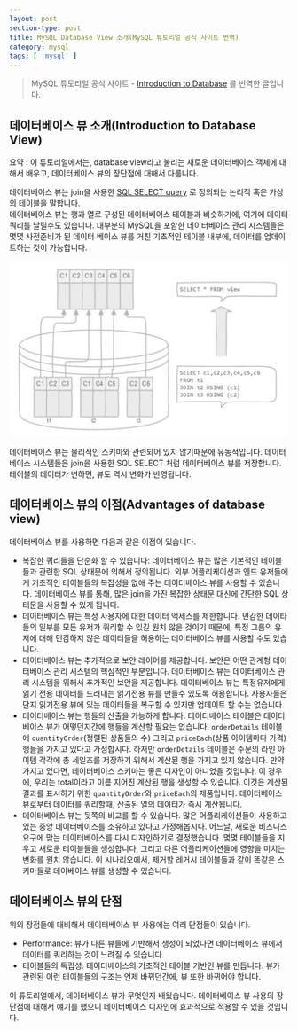 ```yaml
---
layout: post
section-type: post
title: MySQL Database View 소개(MySQL 튜토리얼 공식 사이트 번역)
category: mysql
tags: [ 'mysql' ]
---
```


> MySQL 튜토리얼 공식 사이트 - [Introduction to Database](http://www.mysqltutorial.org/introduction-sql-views.aspx) 를 번역한 글입니다.

## 데이터베이스 뷰 소개(Introduction to Database View)

요약 : 이 튜토리얼에서는, database view라고 불리는 새로운 데이터베이스 객체에 대해서 배우고, 데이터베이스 뷰의 장단점에 대해서 다룹니다.

데이터베이스 뷰는 join을 사용한 [SQL SELECT query](http://www.mysqltutorial.org/mysql-select-statement-query-data.aspx) 로 정의되는 논리적 혹은 가상의 테이블을 말합니다.  
데이터베이스 뷰는 행과 열로 구성된 데이터베이스 테이블과 비슷하기에, 여기에 데이터 쿼리를 날릴수도 있습니다. 대부분의 MySQL을 포함한 데이터베이스 관리 시스템들은 몇몇 사전준비가 된 데이터 베이스 뷰를 거친 기초적인 테이블 내부에, 데이터를 업데이트하는 것이 가능합니다.  

![DB View](/images/posts/db_view.png)

데이터베이스 뷰는 물리적인 스키마와 관련되어 있지 않기때문에 유동적입니다. 데이터베이스 시스템들은 join을 사용한 SQL SELECT 처럼 데이터베이스 뷰를 저장합니다. 테이블의 데이터가 변하면, 뷰도 역시 변화가 반영됩니다.  

## 데이터베이스 뷰의 이점(Advantages of database view)

데이터베이스 뷰를 사용하면 다음과 같은 이점이 있습니다.
- 복잡한 쿼리들을 단순화 할 수 있습니다: 데이터베이스 뷰는 많은 기본적인 테이블들과 관련한 SQL 상태문에 의해서 정의됩니다. 외부 어플리케이션과 엔드 유저들에게 기초적인 테이블들의 복잡성을 없애 주는 데이터베이스 뷰를 사용할 수 있습니다. 데이터베이스 뷰를 통해, 많은 join을 가진 복잡한 상태문 대신에 간단한 SQL 상태문을 사용할 수 있게 됩니다.
- 데이터베이스 뷰는 특정 사용자에 대한 데이터 액세스를 제한합니다. 민감한 데이타들의 일부를 모든 유저가 쿼리할 수 있길 원치 않을 것이기 때문에, 특정 그룹의 유저에 대해 민감하지 않은 데이터들을 허용하는 데이터베이스 뷰를 사용할 수도 있습니다.
- 데이터베이스 뷰는 추가적으로 보안 레이어를 제공합니다. 보안은 어떤 관계형 데이터베이스 관리 시스템의 핵심적인 부분입니다. 데이터베이스 뷰는 데이터베이스 관리 시스템을 위해서 추가적인 보안을 제공합니다. 데이터베이스 뷰는 특정유저에게 읽기 전용 데이터를 드러내는 읽기전용 뷰를 만들수 있도록 허용합니다. 사용자들은 단지 읽기전용 뷰에 있는 데이터들을 복구할 수 있지만 업데이트 할 수는 없습니다.
- 데이터베이스 뷰는 행들의 산출을 가능하게 합니다. 데이터베이스 테이블은 데이터베이스 뷰가 어떻던지간에 행들을 계산할 필요는 없습니다. `orderDetails` 테이블에 `quantityOrder`(정렬된 상품들의 수) 그리고 `priceEach`(상품 아이템마다 가격) 행들을 가지고 있다고 가정합시다. 하지만 `orderDetails` 테이블은 주문의 라인 아이템 각각에 총 세일즈를 저장하기 위해서 계산된 행을 가지고 있지 않습니다. 만약 가지고 있다면, 데이터베이스 스키마는 좋은 디자인이 아니었을 것입니다. 이 경우에, 우리는 total이라고 이름 지어진 계산된 행을 생성할 수 있습니다. 이것은 계산된 결과를 표시하기 위한 `quantityOrder`와 `priceEach`의 제품입니다. 데이터베이스 뷰로부터 데이터를 쿼리할때, 산출된 열의 데이터가 즉시 계산됩니다.
- 데이터베이스 뷰는 뒷쪽의 비교를 할 수 있습니다. 많은 어플리케이션들이 사용하고 있는 중앙 데이터베이스를 소유하고 있다고 가정해봅시다. 어느날, 새로운 비즈니스 요구에 맞는 데이터베이스를 다시 디자인하기로 결정했습니다. 몇몇 테이블들을 지우고 새로운 테이블들을 생성합니다, 그리고 다른 어플리케이션들에 영향을 미치는 변화를 원치 않습니다. 이 시나리오에서, 제거할 레거시 테이블들과 같이 똑같은 스키마들로 데이베이스 뷰를 생성할 수 있습니다.

## 데이터베이스 뷰의 단점

위의 장점들에 대비해서 데이터베이스 뷰 사용에는 여러 단점들이 있습니다.
- Performance: 뷰가 다른 뷰들에 기반해서 생성이 되었다면 데이터베이스 뷰에서 데이터를 쿼리하는 것이 느려질 수 있습니다.
- 테이블들의 독립성: 테이터베이스의 기초적인 테이블 기반인 뷰를 만듭니다. 뷰가 관련된 이런 테이블들의 구조는 언제 바뀌던간에, 뷰 또한 바뀌어야 합니다.

이 튜토리얼에서, 데이터베이스 뷰가 무엇인지 배웠습니다. 데이터베이스 뷰 사용의 장단점에 대해서 얘기를 했으니 데이터베이스 디자인에 효과적으로 적용할 수 있을 것입니다.
